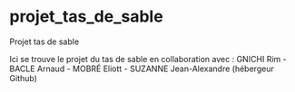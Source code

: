 # projet_tas_de_sable
Projet tas de sable 

Ici se trouve le projet du tas de sable en collaboration avec : GNICHI Rim - BACLE Arnaud - MOBRÉ Eliott - SUZANNE Jean-Alexandre (hébergeur Github)
